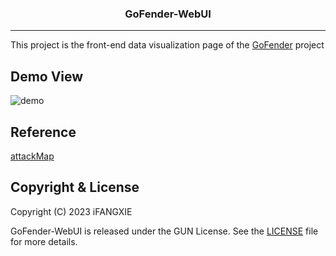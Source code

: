 <div align="center">
    <h3 align="center">GoFender-WebUI</h3>
</div>

------

This project is the front-end data visualization page of the [GoFender](https://github.com/iFANGXIE/GoFender) project

## Demo View

![demo](https://github.com/iFANGXIE/GoFender/blob/master/.github/demo.png)

## Reference
[attackMap](https://github.com/luckykeeper/attackMap)

## Copyright & License

Copyright (C) 2023 iFANGXIE

GoFender-WebUI is released under the GUN License. See the [LICENSE](./LICENSE) file for more details.
